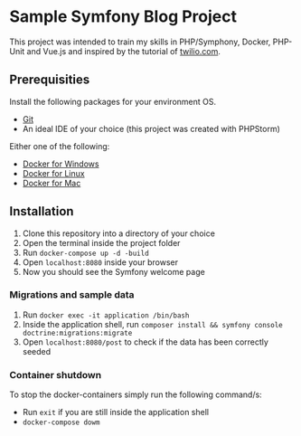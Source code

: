 # Sample Symfony Blog Project

This project was intended to train my skills in PHP/Symphony, Docker, PHP-Unit and Vue.js and inspired by the tutorial
of [twilio.com](https://www.twilio.com/blog/get-started-docker-symfony).


## Prerequisities
Install the following packages for your environment OS.
- [Git](https://www.atlassian.com/git/tutorials/install-git)
- An ideal IDE of your choice (this project was created with PHPStorm)

Either one of the following:
- [Docker for Windows](https://docs.docker.com/desktop/install/windows-install/)
- [Docker for Linux](https://docs.docker.com/desktop/install/linux-install/)
- [Docker for Mac](https://docs.docker.com/desktop/install/mac-install/)

## Installation
1. Clone this repository into a directory of your choice
2. Open the terminal inside the project folder
3. Run `docker-compose up -d -build`
4. Open `localhost:8080` inside your browser
5. Now you should see the Symfony welcome page

### Migrations and sample data
1. Run `docker exec -it application /bin/bash`
2. Inside the application shell, run `composer install && symfony console doctrine:migrations:migrate`
3. Open `localhost:8080/post` to check if the data has been correctly seeded

### Container shutdown
To stop the docker-containers simply run the following command/s:
- Run `exit` if you are still inside the application shell
- `docker-compose dowm`
